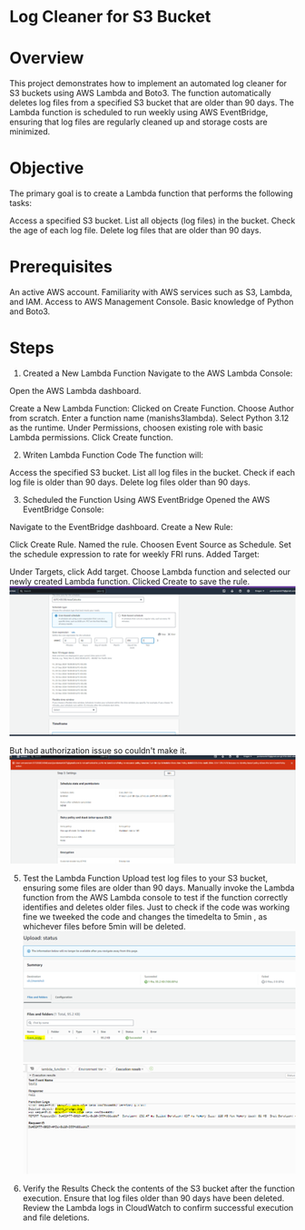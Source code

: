 # Log Cleaner for S3 Bucket

# Overview
This project demonstrates how to implement an automated log cleaner for S3 buckets using AWS Lambda and Boto3. 
The function automatically deletes log files from a specified S3 bucket that are older than 90 days. 
The Lambda function is scheduled to run weekly using AWS EventBridge, ensuring that log files are regularly cleaned up and storage costs are minimized.

# Objective
The primary goal is to create a Lambda function that performs the following tasks:

Access a specified S3 bucket.
List all objects (log files) in the bucket.
Check the age of each log file.
Delete log files that are older than 90 days.

# Prerequisites
An active AWS account.
Familiarity with AWS services such as S3, Lambda, and IAM.
Access to AWS Management Console.
Basic knowledge of Python and Boto3.

# Steps
1. Created a New Lambda Function
Navigate to the AWS Lambda Console:

Open the AWS Lambda dashboard.

Create a New Lambda Function:
Clicked on Create Function.
Choose Author from scratch.
Enter a function name (manishs3lambda).
Select Python 3.12 as the runtime.
Under Permissions, choosen existing role with basic Lambda permissions.
Click Create function.

2. Writen Lambda Function Code
The function will:

  Access the specified S3 bucket.
  List all log files in the bucket.
  Check if each log file is older than 90 days.
  Delete log files older than 90 days.


3. Scheduled the Function Using AWS EventBridge
Opened the AWS EventBridge Console:

Navigate to the EventBridge dashboard.
Create a New Rule:

Click Create Rule.
Named the rule.
Choosen Event Source as Schedule.
Set the schedule expression to rate for weekly FRI runs.
Added Target:

Under Targets, click Add target.
Choose Lambda function and selected our newly created Lambda function.
Clicked Create to save the rule.
![Alt text](Event_bridge.PNG)

But had authorization issue so couldn't make it.
![Alt text](Unauthprized.PNG)

5. Test the Lambda Function
Upload test log files to your S3 bucket, ensuring some files are older than 90 days.
Manually invoke the Lambda function from the AWS Lambda console to test if the function correctly identifies and deletes older files.
Just to check if the code was working fine we tweeked the code and changes the timedelta to 5min , as whichever files before 5min will be deleted.
![Alt text](log_file.PNG)
![Alt text](delete_log.PNG)

7. Verify the Results
Check the contents of the S3 bucket after the function execution.
Ensure that log files older than 90 days have been deleted.
Review the Lambda logs in CloudWatch to confirm successful execution and file deletions.
